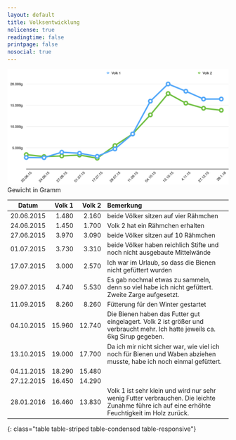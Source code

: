 ```yaml
---
layout: default
title: Volksentwicklung
nolicense: true
readingtime: false
printpage: false
nosocial: true
---
```


 <div class="imagecenter" style="max-width:700px;"><img class="img-responsive img-rounded" src="/volksentwicklung/volksentwicklung.png" alt="Volksentwicklung in Gramm" />Gewicht in Gramm</div>
 
|Datum       | Volk 1 | Volk 2 | Bemerkung |
|------------|-------:|-------:|:----------|
| 20.06.2015 |  1.480 |  2.160 | beide Völker sitzen auf vier Rähmchen |
| 24.06.2015 |  1.450 |  1.700 | Volk 2 hat ein Rähmchen erhalten |
| 27.06.2015 |  3.970 |  3.090 | beide Völker sitzen auf 10 Rähmchen |
| 01.07.2015 |  3.730 |  3.310 | beide Völker haben reichlich Stifte und noch nicht ausgebaute Mittelwände |
| 17.07.2015 |  3.000 |  2.570 | Ich war im Urlaub, so dass die Bienen nicht gefüttert wurden |
| 29.07.2015 |  4.740 |  5.530 | Es gab nochmal etwas zu sammeln, denn so viel habe ich nicht gefüttert. Zweite Zarge aufgesetzt. |
| 11.09.2015 |  8.260 |  8.260 | Fütterung für den Winter gestartet |
| 04.10.2015 | 15.960 | 12.740 | Die Bienen haben das Futter gut eingelagert. Volk 2 ist größer und verbraucht mehr. Ich hatte jeweils ca. 6kg Sirup gegeben.|
| 13.10.2015 | 19.000 | 17.700 | Da ich mir nicht sicher war, wie viel ich noch für Bienen und Waben abziehen musste, habe ich noch einmal gefüttert. |
| 04.11.2015 | 18.290 | 15.480 | |
| 27.12.2015 | 16.450 | 14.290 | |
| 28.01.2016 | 16.460 | 13.830 | Volk 1 ist sehr klein und wird nur sehr wenig Futter verbrauchen. Die leichte Zunahme führe ich auf eine erhöhte Feuchtigkeit im Holz zurück. |
{: class="table table-striped table-condensed table-responsive"}

